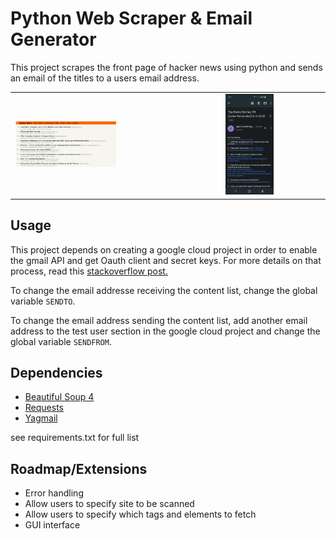# Python Web Scraper & Email Generator
 
This project scrapes the front page of hacker news using python and sends an email of the titles to a users email address.

<table><tr>
<td> <img src="./img/hackernews.png" alt="hacker news homepage" style="width: 50%;"/> </td>
<td> <img src="./img/email.jpg" alt="email of links" style="width: 50%;"/> </td>
</tr></table>

## Usage
This project depends on creating a google cloud project in order to enable the gmail API and get Oauth client and secret keys. For more details on that process, read this [stackoverflow post.](https://stackoverflow.com/a/72346413/9991592)

To change the email addresse receiving the content list, change the global variable `SENDTO`.

To change the email address sending the content list, add another email address to the test user section in the google cloud project and change the global variable `SENDFROM`.

## Dependencies
- [Beautiful Soup 4](https://beautiful-soup-4.readthedocs.io/en/latest/)
- [Requests](https://requests.readthedocs.io/en/latest/)
- [Yagmail](https://yagmail.readthedocs.io/en/latest/)

see requirements.txt for full list

## Roadmap/Extensions
- Error handling
- Allow users to specify site to be scanned 
- Allow users to specify which tags and elements to fetch
- GUI interface
